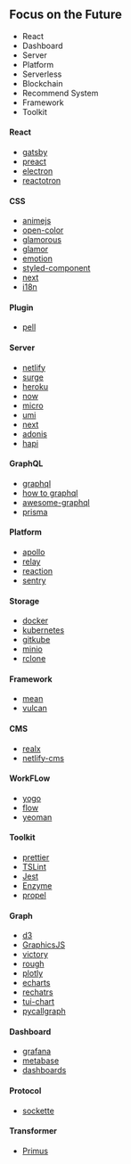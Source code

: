 
## Focus on the Future

- React
- Dashboard
- Server
- Platform
- Serverless
- Blockchain
- Recommend System
- Framework
- Toolkit



#### React

+ [gatsby](https://www.gatsbyjs.org)
+ [preact](https://preactjs.com)
+ [electron](https://electronjs.org)
+ [reactotron](https://github.com/infinitered/reactotron)

#### CSS

+ [animejs](http://animejs.com)
+ [open-color](https://yeun.github.io/open-color/)
+ [glamorous](https://glamorous.rocks)
+ [glamor](https://github.com/threepointone/glamor)
+ [emotion](https://emotion.sh)
+ [styled-component](https://www.styled-components.com)
+ [next](https://zeit.co/now)
+ [i18n](http://i18next.com/)

#### Plugin

+ [pell](https://jaredreich.com/pell)

#### Server

+ [netlify](https://www.netlify.com)
+ [surge](https://surge.sh/)
+ [heroku](https://github.com/heroku/heroku-buildpack-static)
+ [now](https://zeit.co/now)
+ [micro](https://zeit.co/blog/micro-8)
+ [umi](https://umijs.org/)
+ [next](https://zeit.co/blog/next5)
+ [adonis](http://adonisjs.com)
+ [hapi](http://hapijs.com)

#### GraphQL

+ [graphql](http://graphql.org/)
+ [how to graphql](https://www.howtographql.com)
+ [awesome-graphql](https://github.com/chentsulin/awesome-graphql)
+ [prisma](https://github.com/graphcool/prisma)

#### Platform

+ [apollo](http://apollo.auto)
+ [relay](https://facebook.github.io/relay/)
+ [reaction](https://reactioncommerce.com)
+ [sentry](https://sentry.io/welcome/)

#### Storage

+ [docker](https://www.docker.com)
+ [kubernetes](https://kubernetes.io)
+ [gitkube](https://gitkube.sh)
+ [minio](https://minio.io)
+ [rclone](https://rclone.org)

#### Framework

+ [mean](http://mean.io)
+ [vulcan](http://vulcanjs.org)


#### CMS

+ [realx](https://github.com/relax/relax )
+ [netlify-cms](https://www.netlifycms.org)

#### WorkFLow

+ [yogo](https://github.com/facebook/yoga)
+ [flow](https://github.com/facebook/flow)
+ [yeoman](http://yeoman.io/)

#### Toolkit

+ [prettier](https://prettier.io)
+ [TSLint](https://palantir.github.io/tslint/)
+ [Jest](https://facebook.github.io/jest/)
+ [Enzyme](http://airbnb.io/enzyme/)
+ [propel](http://propelml.org/)

#### Graph

+ [d3](https://github.com/d3/d3)
+ [GraphicsJS](http://www.graphicsjs.org/)
+ [victory](http://formidable.com/open-source/victory/)
+ [rough](http://roughjs.com)
+ [plotly](https://plot.ly)
+ [echarts](http://echarts.baidu.com)
+ [rechatrs](http://recharts.org)
+ [tui-chart](https://github.com/nhnent/tui.chart)
+ [pycallgraph](https://github.com/gak/pycallgraph)

#### Dashboard

+ [grafana](https://grafana.com)
+ [metabase](https://github.com/metabase/metabase)
+ [dashboards](http://keen.github.io/dashboards/)

#### Protocol

+ [sockette](https://github.com/lukeed/sockette)

#### Transformer

+ [Primus](http://primus.io)
